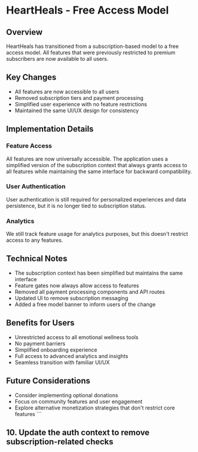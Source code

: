 # HeartHeals - Free Access Model

## Overview

HeartHeals has transitioned from a subscription-based model to a free access model. All features that were previously restricted to premium subscribers are now available to all users.

## Key Changes

- All features are now accessible to all users
- Removed subscription tiers and payment processing
- Simplified user experience with no feature restrictions
- Maintained the same UI/UX design for consistency

## Implementation Details

### Feature Access

All features are now universally accessible. The application uses a simplified version of the subscription context that always grants access to all features while maintaining the same interface for backward compatibility.

### User Authentication

User authentication is still required for personalized experiences and data persistence, but it is no longer tied to subscription status.

### Analytics

We still track feature usage for analytics purposes, but this doesn't restrict access to any features.

## Technical Notes

- The subscription context has been simplified but maintains the same interface
- Feature gates now always allow access to features
- Removed all payment processing components and API routes
- Updated UI to remove subscription messaging
- Added a free model banner to inform users of the change

## Benefits for Users

- Unrestricted access to all emotional wellness tools
- No payment barriers
- Simplified onboarding experience
- Full access to advanced analytics and insights
- Seamless transition with familiar UI/UX

## Future Considerations

- Consider implementing optional donations
- Focus on community features and user engagement
- Explore alternative monetization strategies that don't restrict core features
\`\`\`

## 10. Update the auth context to remove subscription-related checks
